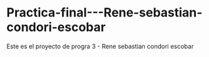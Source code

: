# Practica-final---Rene-sebastian-condori-escobar
Este es el proyecto de progra 3 - Rene sebastian condori escobar
